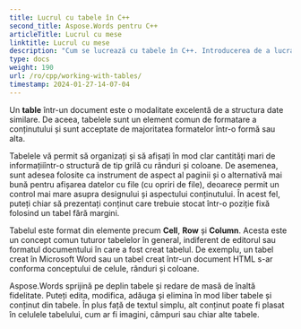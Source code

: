 ```yaml
---
title: Lucrul cu tabele în C++
second_title: Aspose.Words pentru C++
articleTitle: Lucrul cu mese
linktitle: Lucrul cu mese
description: "Cum se lucrează cu tabele în C++. Introducerea de a lucra cu tabele și concepte de noduri de masă în Aspose.Words pentru C++."
type: docs
weight: 190
url: /ro/cpp/working-with-tables/
timestamp: 2024-01-27-14-07-04
---
```


Un **table** într-un document este o modalitate excelentă de a structura date similare. De aceea, tabelele sunt un element comun de formatare a conținutului și sunt acceptate de majoritatea formatelor într-o formă sau alta.

Tabelele vă permit să organizați și să afișați în mod clar cantități mari de informațiiîntr-o structură de tip grilă cu rânduri și coloane. De asemenea, sunt adesea folosite ca instrument de aspect al paginii și o alternativă mai bună pentru afișarea datelor cu file (cu opriri de file), deoarece permit un control mai mare asupra designului și aspectului conținutului. În acest fel, puteți chiar să prezentați conținut care trebuie stocat într-o poziție fixă folosind un tabel fără margini.

Tabelul este format din elemente precum **Cell**, **Row** și **Column**. Acesta este un concept comun tuturor tabelelor în general, indiferent de editorul sau formatul documentului în care a fost creat tabelul. De exemplu, un tabel creat în Microsoft Word sau un tabel creat într-un document HTML s-ar conforma conceptului de celule, rânduri și coloane.

Aspose.Words sprijină pe deplin tabele și redare de masă de înaltă fidelitate. Puteți edita, modifica, adăuga și elimina în mod liber tabele și conținut din tabele. În plus față de textul simplu, alt conținut poate fi plasat în celulele tabelului, cum ar fi imagini, câmpuri sau chiar alte tabele.
